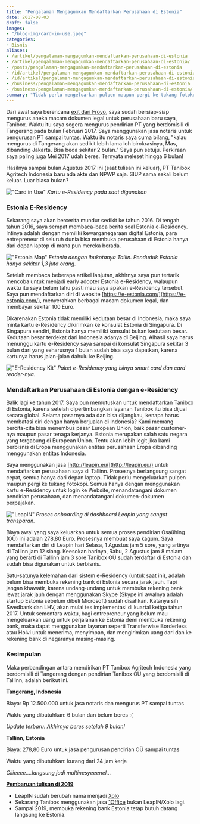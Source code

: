 ```yaml
---
title: "Pengalaman Mengagumkan Mendaftarkan Perusahaan di Estonia"
date: 2017-08-03
draft: false
images:
- "/blog-img/card-in-use.jpeg"
categories:
- Bisnis
aliases:
- /artikel/pengalaman-mengagumkan-mendaftarkan-perusahaan-di-estonia
- /artikel/pengalaman-mengagumkan-mendaftarkan-perusahaan-di-estonia/
- /posts/pengalaman-mengagumkan-mendaftarkan-perusahaan-di-estonia
- /id/artikel/pengalaman-mengagumkan-mendaftarkan-perusahaan-di-estonia
- /id/artikel/pengalaman-mengagumkan-mendaftarkan-perusahaan-di-estonia/
- /business/pengalaman-mengagumkan-mendaftarkan-perusahaan-di-estonia
- /business/pengalaman-mengagumkan-mendaftarkan-perusahaan-di-estonia/
summary: "Tidak perlu mengeluarkan pulpen maupun pergi ke tukang fotokopi. Semua hanya dengan menggunakan kartu e-Residency."
---
```


Dari awal saya berencana [exit dari Froyo](https://www.asepbagja.com/id/bisnis/terima-kasih-froyo-asep-is-out), saya sudah bersiap-siap mengurus aneka macam dokumen legal untuk perusahaan baru saya, Tanibox. Waktu itu saya segera mengurus pendirian PT yang berdomisili di Tangerang pada bulan Februari 2017. Saya menggunakan jasa notaris untuk pengurusan PT sampai tuntas. Waktu itu notaris saya cuma bilang, "kalau mengurus di Tangerang akan sedikit lebih lama loh birokrasinya, Mas, dibanding Jakarta. Bisa beda sekitar 2 bulan." Saya pun setuju. Perkiraan saya paling juga Mei 2017 udah beres. Ternyata meleset hingga 6 bulan!

Hasilnya sampai bulan Agustus 2017 ini (saat tulisan ini keluar), PT Tanibox Agritech Indonesia baru ada akte dan NPWP saja. SIUP sama sekali belum keluar. Luar biasa bukan?

!["Card in Use"](/blog-img/card-in-use.jpeg)
*Kartu e-Residency pada saat digunakan*

### Estonia E-Residency

Sekarang saya akan bercerita mundur sedikit ke tahun 2016. Di tengah tahun 2016, saya sempat membaca-baca berita soal Estonia e-Residency. Intinya adalah dengan memiliki kewarganegaraan digital Estonia, para entrepreneur di seluruh dunia bisa membuka perusahaan di Estonia hanya dari depan laptop di mana pun mereka berada.

!["Estonia Map"](/blog-img/estonia-map.png)
*Estonia dengan ibukotanya Tallin. Penduduk Estonia hanya sekitar 1,3 juta orang.*

Setelah membaca beberapa artikel lanjutan, akhirnya saya pun tertarik mencoba untuk menjadi early adopter Estonia e-Residency, walaupun waktu itu saya belum tahu pasti mau saya apakan e-Residency tersebut. Saya pun mendaftarkan diri di website [https://e-estonia.com/](https://e-estonia.com/), menyerahkan berbagai macam dokumen legal, dan membayar sekitar 100 Euro.

Dikarenakan Estonia tidak memiliki kedutaan besar di Indonesia, maka saya minta kartu e-Residency dikirimkan ke konsulat Estonia di Singapura. Di Singapura sendiri, Estonia hanya memiliki konsulat bukan kedutaan besar. Kedutaan besar terdekat dari Indonesia adanya di Beijing. Alhasil saya harus menunggu kartu e-Residency saya sampai di konsulat Singapura sekitar 3 bulan dari yang seharusnya 1 bulan sudah bisa saya dapatkan, karena kartunya harus jalan-jalan dahulu ke Beijing.

!["E-Residency Kit"](/blog-img/e-residency-kit.jpeg)
*Paket e-Residency yang isinya smart card dan card reader-nya.*

### Mendaftarkan Perusahaan di Estonia dengan e-Residency

Balik lagi ke tahun 2017. Saya pun memutuskan untuk mendaftarkan Tanibox di Estonia, karena setelah dipertimbangkan layanan Tanibox itu bisa dijual secara global. Selama pasarnya ada dan bisa dijangkau, kenapa harus membatasi diri dengan hanya berjualan di Indonesia? Kami memang bercita-cita bisa menembus pasar European Union, baik pasar customer-nya maupun pasar tenaga kerjanya. Estonia merupakan salah satu negara yang tergabung di European Union. Tentu akan lebih legit jika kami berbisnis di Eropa menggunakan entitas perusahaan Eropa dibanding menggunakan entitas Indonesia.

Saya menggunakan jasa [http://leapin.eu/](http://leapin.eu/) untuk mendaftarkan perusahaan saya di Tallinn. Prosesnya berlangsung sangat cepat, semua hanya dari depan laptop. Tidak perlu mengeluarkan pulpen maupun pergi ke tukang fotokopi. Semua hanya dengan menggunakan kartu e-Residency untuk login ke Website, menandatangani dokumen pendirian perusahaan, dan menandatangani dokumen-dokumen perpajakan.

!["LeapIN"](/blog-img/leapin.png)
*Proses onboarding di dashboard Leapin yang sangat transparan.*

Biaya awal yang saya keluarkan untuk semua proses pendirian Osaühing (OÜ) ini adalah 278,80 Euro. Prosesnya membuat saya kagum. Saya mendaftarkan diri di Leapin hari Selasa, 1 Agustus jam 5 sore, yang artinya di Tallinn jam 12 siang. Keesokan harinya, Rabu, 2 Agustus jam 8 malam yang berarti di Tallinn jam 3 sore Tanibox OÜ sudah terdaftar di Estonia dan sudah bisa digunakan untuk berbisnis.

Satu-satunya kelemahan dari sistem e-Residency (untuk saat ini), adalah belum bisa membuka rekening bank di Estonia secara jarak jauh. Tapi jangan khawatir, karena undang-undang untuk membuka rekening bank lewat jarak jauh dengan menggunakan Skype (Skype ini awalnya adalah startup Estonia sebelum dibeli Microsoft) sudah disahkan. Katanya sih Swedbank dan LHV, akan mulai tes implementasi di kuartal ketiga tahun 2017. Untuk sementara waktu, bagi entrepreneur yang belum mau mengeluarkan uang untuk perjalanan ke Estonia demi membuka rekening bank, maka dapat menggunakan layanan seperti Transferwise Borderless atau Holvi untuk menerima, menyimpan, dan mengirimkan uang dari dan ke rekening bank di negaranya masing-masing.

### Kesimpulan

Maka perbandingan antara mendirikan PT Tanibox Agritech Indonesia yang berdomisili di Tangerang dengan pendirian Tanibox OÜ yang berdomisili di Tallinn, adalah berikut ini.

**Tangerang, Indonesia**

Biaya: Rp 12.500.000 untuk jasa notaris dan mengurus PT sampai tuntas

Waktu yang dibutuhkan: 6 bulan dan belum beres :(

*Update terbaru: Akhirnya beres setelah 9 bulan!*

**Tallinn, Estonia**

Biaya: 278,80 Euro untuk jasa pengurusan pendirian OÜ sampai tuntas

Waktu yang dibutuhkan: kurang dari 24 jam kerja

*Ciiieeee….langsung jadi multinesyeeenel…*

<u>**Pembaruan tulisan di 2019**</u>

- LeapIN sudah berubah nama menjadi [Xolo](https://www.xolo.io)
- Sekarang Tanibox menggunakan jasa [1Office](https://www.1office.co) bukan LeapIN/Xolo lagi.
- Sampai 2019, membuka rekening bank Estonia tetap butuh datang langsung ke Estonia.
